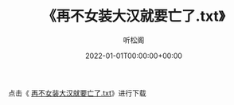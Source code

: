 ﻿---
title:  《再不女装大汉就要亡了.txt》
date:   2022-01-01T00:00:00+00:00
author: 听松阁
layout: post
permalink: /再不女装大汉就要亡了/
categories: 小说
tags: [小说]
---

点击《 [再不女装大汉就要亡了.txt](http://img.660000.xyz/bookstukust/book/bntxt/10/再不女装大汉就要亡了.txt)》进行下载